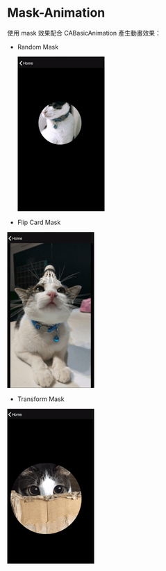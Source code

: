 # Mask-Animation



使用 mask 效果配合 CABasicAnimation 產生動畫效果：



* Random Mask

  

  ![circle mask](https://github.com/JeremyXue77/Mask-Animation/blob/master/circle%20mask.gif)



* Flip Card Mask



![flip card](https://github.com/JeremyXue77/Mask-Animation/blob/master/flip%20card.gif)



* Transform Mask



![transform scale](https://github.com/JeremyXue77/Mask-Animation/blob/master/transform%20scale.gif)

